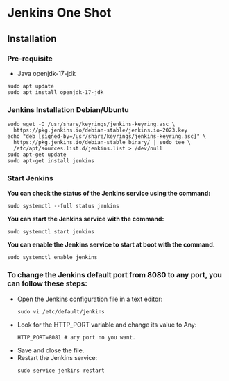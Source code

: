 # Jenkins One Shot

## Installation
### Pre-requisite 
- Java openjdk-17-jdk

```
sudo apt update
sudo apt install openjdk-17-jdk
```
### Jenkins Installation Debian/Ubuntu
```
sudo wget -O /usr/share/keyrings/jenkins-keyring.asc \
  https://pkg.jenkins.io/debian-stable/jenkins.io-2023.key
echo "deb [signed-by=/usr/share/keyrings/jenkins-keyring.asc]" \
  https://pkg.jenkins.io/debian-stable binary/ | sudo tee \
  /etc/apt/sources.list.d/jenkins.list > /dev/null
sudo apt-get update
sudo apt-get install jenkins
```
### Start Jenkins
**You can check the status of the Jenkins service using the command:**
```
sudo systemctl --full status jenkins
```

**You can start the Jenkins service with the command:**
```
sudo systemctl start jenkins
```
**You can enable the Jenkins service to start at boot with the command.**
```
sudo systemctl enable jenkins
```
###  To change the Jenkins default port from 8080 to any port, you can follow these steps:

- Open the Jenkins configuration file in a text editor:
  ```
  sudo vi /etc/default/jenkins
  ```
- Look for the HTTP_PORT variable and change its value to Any:
    ```
    HTTP_PORT=8081 # any port no you want.
    ```
- Save and close the file.
- Restart the Jenkins service:
  ```
  sudo service jenkins restart
  ```


